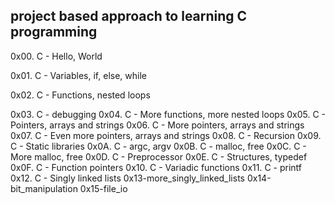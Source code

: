 ## project based approach to learning C programming


0x00. C - Hello, World

0x01. C - Variables, if, else, while

0x02. C - Functions, nested loops

0x03. C - debugging 
0x04. C - More functions, more nested loops 
0x05. C - Pointers, arrays and strings 
0x06. C - More pointers, arrays and strings
0x07. C - Even more pointers, arrays and strings
0x08. C - Recursion
0x09. C - Static libraries
0x0A. C - argc, argv
0x0B. C - malloc, free
0x0C. C - More malloc, free
0x0D. C - Preprocessor
0x0E. C - Structures, typedef
0x0F. C - Function pointers
0x10. C - Variadic functions
0x11. C - printf
0x12. C - Singly linked lists
0x13-more_singly_linked_lists
0x14-bit_manipulation
0x15-file_io
